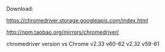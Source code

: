 Download:

https://chromedriver.storage.googleapis.com/index.html

http://npm.taobao.org/mirrors/chromedriver/

chromedriver version vs	Chrome
v2.33 	v60-62
v2.32 	v59-61
